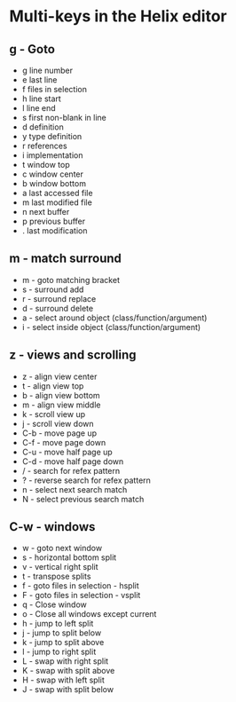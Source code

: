# Multi-keys in the Helix editor

## g - Goto

* g line number
* e last line
* f files in selection
* h line start
* l line end
* s first non-blank in line
* d definition
* y type definition
* r references
* i implementation
* t window top
* c window center
* b window bottom
* a last accessed file
* m last modified file
* n next buffer
* p previous buffer
* . last modification

## m - match surround

* m - goto matching bracket
* s - surround add
* r - surround replace
* d - surround delete
* a - select around object (class/function/argument)
* i - select inside object (class/function/argument)


## z - views and scrolling

* z - align view center
* t - align view top
* b - align view bottom
* m - align view middle
* k - scroll view up
* j - scroll view down
* C-b - move page up
* C-f - move page down
* C-u - move half page up
* C-d - move half page down
* / - search for refex pattern
* ? - reverse search for refex pattern
* n - select next search match
* N - select previous search match

## C-w - windows

* w - goto next window
* s - horizontal bottom split
* v - vertical right split
* t - transpose splits
* f - goto files in selection - hsplit
* F - goto files in selection - vsplit
* q - Close window
* o - Close all windows except current
* h - jump to left split
* j - jump to split below
* k - jump to split above
* l - jump to right split
* L - swap with right split
* K - swap with split above
* H - swap with left split
* J - swap with split below
